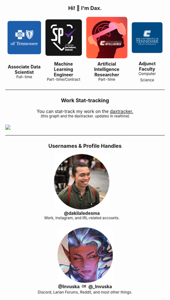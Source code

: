 <h3 align="center" style="text-align: center"> Hi! 👋 I'm Dax. </h3>
<table align="center" style="text-align: center; border: none;">
    <tbody align="center" style="border: none;">
        <tr align="center" style="border: none;">
            <td align="center" style="border: none;"><img width="175vw" src="media/bcbst.png"></td>
            <td align="center" style="border: none;"><img width="175vw" src="media/sp1.png"></td>
            <td align="center" style="border: none;"><img width="175vw" src="media/nilab.png"></td>
            <td align="center" style="border: none;"><img width="175vw" src="media/utc.png"></td>
        </tr>
        <tr align="center" style="border: none;">
            <td align="center" style="border: none;">
                <b> Associate Data Scientist </b> <br>
                <sup> Full-time </sup>
            </td>
            <td align="center" style="border: none;">
                <b> Machine Learning Engineer </b> <br>
                <sup> Part-time/Contract </sup>
            </td>
            <td align="center" style="border: none;">
                <b> Artificial Intelligence Researcher </b> <br>
                <sup> Part-time </sup>
            </td>
            <td align="center" style="border: none;">
                <b> Adjunct Faculty </b> <br>
                <sup> Computer Science </sup>
            </td>
        </tr>
    </tbody>
</table>

---

<h3 align="center" style="text-align: center"> Work Stat-tracking </h3>

<p align="center" style="text-align: center"> You can stat-track my work on the <a href="https://dakilaledesma.github.io/">daxtracker.</a><br>
    <sup>(this graph and the daxtracker. updates in realtime)</sup></p>
<img src="https://dakilaledesma.github.io/public/heatmap.png">

---
<h3 align="center" style="text-align: center"> Usernames & Profile Handles </h3>

<div align="center">
  <span style="display: inline-block; margin-right: 20px; text-align: center;">
    <img width="175" src="media/self.png"><br>
    <b>@dakilaledesma</b><br>
    <sup>Work, Instagram, and IRL-related accounts.</sup>
  </span>
    <br>
    <br>
  <span style="display: inline-block; text-align: center;">
    <img width="175" src="media/dp.png"><br>
    <b>@Invuska</b> <sub><sup><b>OR</b></sup></sub> <b>@_Invuska</b><br>
    <sup>Discord, Larian Forums, Reddit, and most other things.</sup><br>
  </span>
</div>




<!--
**dakilaledesma/dakilaledesma** is a ✨ _special_ ✨ repository because its `README.md` (this file) appears on your GitHub profile.

Here are some ideas to get you started:

- 🔭 I’m currently working on ...
- 🌱 I’m currently learning ...
- 👯 I’m looking to collaborate on ...
- 🤔 I’m looking for help with ...
- 💬 Ask me about ...
- 📫 How to reach me: ...
- 😄 Pronouns: ...
- ⚡ Fun fact: ...


---

<h3 align="center" style="text-align: center"> Misc. </h3>

- Check out a tool I created for Baldur's Gate 3 featured both on Yahoo News and PC Gamer. <b><sup><sub>[<a href="https://sg.news.yahoo.com/baldurs-gate-3-tool-discovers-173603338.html?">Yahoo News</a>] [<a href="https://www.pcgamer.com/baldurs-gate-3-tool-discovers-theres-around-1888-characters-with-dialogue-in-the-gamethough-justice-for-karlach-was-actually-the-main-reason-it-was-made/">PC Gamer</a>]</sup></sub></b>

---

<h3 align="center" style="text-align: center"> Random Highlights </h3>
<table align="center" style="text-align: justify; border: none; vertical-align: top;">
    <tbody align="justify" style="border: none; vertical-align: top;">
        <tr align="justify" style="border: none; vertical-align: top;">
            <td align="justify" style="border: none; vertical-align: top;">
                <b><sup><sub>AN ARTICLE WRITTEN ABOUT ME ON [<a href="https://sg.news.yahoo.com/baldurs-gate-3-tool-discovers-173603338.html?">Yahoo News</a>] [<a href="https://www.pcgamer.com/baldurs-gate-3-tool-discovers-theres-around-1888-characters-with-dialogue-in-the-gamethough-justice-for-karlach-was-actually-the-main-reason-it-was-made/">PC Gamer</a>]</sub></sup></b>
<br>

<b>Baldur's Gate 3 tool discovers there's around 1,888 characters with dialogue in the game—though 'justice for Karlach was actually the main reason' it was made</b>
<br>
<img width="350vw" alt="Karlach and Tav in Baldur's Gate 3 share a tender moment, tieflings of opposing colours in a hazy city-scape." src="https://s.yimg.com/ny/api/res/1.2/Ftoef9p23ItmY80RFkkX5Q--/YXBwaWQ9aGlnaGxhbmRlcjt3PTI0MDA7aD0xMzUw/https://media.zenfs.com/en/pc_gamer_708/6a64c2fc2ce5cd4091d39a66f12774a5">
<br>
<b><sub>SMALL SNIPPET</sub></b>
<br>
<sub>
  ...They go by the name of Invuska on Reddit, GitHub, the Larian Forums and Discord, and they credit the BG3 Patch Dialogue Difference Tool's existence to a shared effort by other modders in the community. "The extractor (by Norbyte), multi-tool (ShinyHobo), dialog parser (roksik-dnd & anonymous collaborator), and the dialog difference tool (me)—all of the prior work is what made development of this tool (and many others) manageable."
<br>
  While Invuska mentions that without the collaborative effort this thing could've been easily "twice the amount of work", they've also got some compliments for Larian Studios itself. "Each line contained 'character codes' for which line was associated with which character and was structured in a way that I could fairly easily pick it apart … a data scientist loves nothing more than already very well structured and clean data to work with."
<br>
As for their own personal observations, Invuska's only just finished their first playthrough, which means they haven't been diving too deep into the script beyond a broad, numbers-based overview. Instead, they've been staggered—again—by how mammoth of a game Baldur's Gate 3 is...
</sub>
            </td>
        </tr>
    </tbody>
</table>

-->
